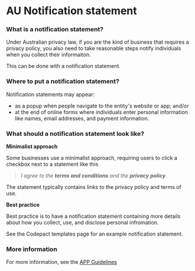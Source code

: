 # AU Notification statement

### What is a notification statement?

Under Australian privacy law, if you are the kind of business that requires a privacy policy, you also need to take reasonable steps notify individuals when you collect their informaiton.

This can be done with a notification statement.

### Where to put a notification statement?

Notification statements may appear:
- as a popup when people navigate to the entity's website or app; and/or
- at the end of online forms where individuals enter personal information like names, email addresses, and payment information.

### What should a notification statement look like?

**Minimalist approach**

Some businesses use a minimalist approach, requiring users to click a checkbox next to a statement like this

>*I agree to the __terms and conditions__ and the __privacy policy__.*

The statement typically contains links to the privacy policy and terms of use.

**Best practice**

Best practice is to have a notification statement containing more details about how you collect, use, and disclose personal infromation.

See the Codepact templates page for an example notification statement.

### More information

For more information, see the [APP Guidelines](https://www.oaic.gov.au/agencies-and-organisations/app-guidelines/chapter-5-app-5-notification-of-the-collection-of-personal-information)